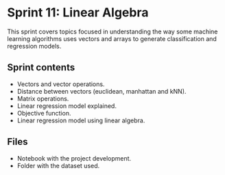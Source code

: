 # Sprint 11: Linear Algebra
This sprint covers topics focused in understanding the way some machine learning algorithms uses vectors and arrays to generate classification and regression models.

## Sprint contents
* Vectors and vector operations.
* Distance between vectors (euclidean, manhattan and kNN).
* Matrix operations.
* Linear regression model explained.
* Objective function.
* Linear regression model using linear algebra.

## Files
* Notebook with the project development.
* Folder with the dataset used.